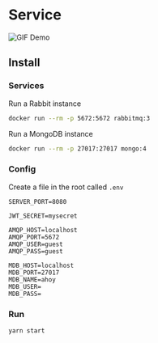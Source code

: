 # Service

![GIF Demo](https://media.giphy.com/media/pjG0OSRCk0yJGMc5Ru/giphy.gif)

## Install

### Services

Run a Rabbit instance

```sh
docker run --rm -p 5672:5672 rabbitmq:3
```

Run a MongoDB instance

```sh
docker run --rm -p 27017:27017 mongo:4
```

### Config

Create a file in the root called `.env`

```
SERVER_PORT=8080

JWT_SECRET=mysecret

AMQP_HOST=localhost
AMQP_PORT=5672
AMQP_USER=guest
AMQP_PASS=guest

MDB_HOST=localhost
MDB_PORT=27017
MDB_NAME=ahoy
MDB_USER=
MDB_PASS=
```

### Run

```sh
yarn start
```
